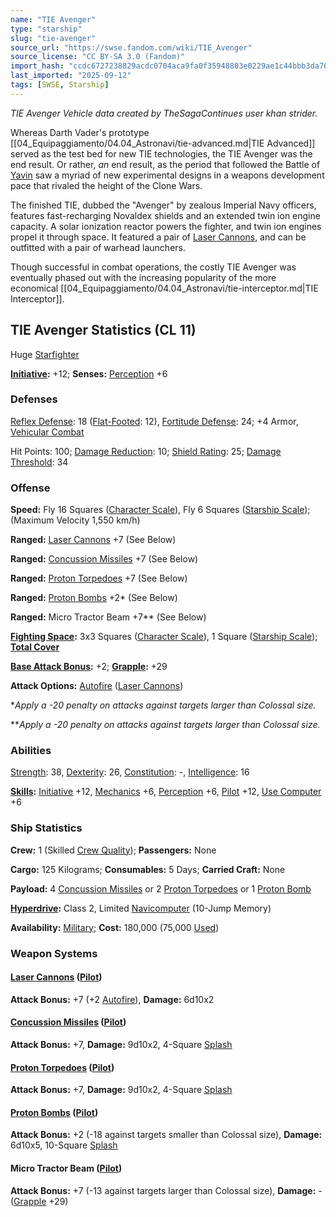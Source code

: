 ```yaml
---
name: "TIE Avenger"
type: "starship"
slug: "tie-avenger"
source_url: "https://swse.fandom.com/wiki/TIE_Avenger"
source_license: "CC BY-SA 3.0 (Fandom)"
import_hash: "ccdc6727238829acdc0704aca9fa0f35948803e0229ae1c44bbb3da70815152e"
last_imported: "2025-09-12"
tags: [SWSE, Starship]
---
```

*TIE Avenger Vehicle data created by TheSagaContinues user khan strider.*

Whereas Darth Vader's prototype [[04_Equipaggiamento/04.04_Astronavi/tie-advanced.md|TIE Advanced]] served as the test bed for new TIE technologies, the TIE Avenger was the end result. Or rather, *an* end result, as the period that followed the Battle of [Yavin](https://swse.fandom.com/wiki/Yavin) saw a myriad of new experimental designs in a weapons development pace that rivaled the height of the Clone Wars.

The finished TIE, dubbed the "Avenger" by zealous Imperial Navy officers, features fast-recharging Novaldex shields and an extended twin ion engine capacity. A solar ionization reactor powers the fighter, and twin ion engines propel it through space. It featured a pair of [Laser Cannons](https://swse.fandom.com/wiki/Laser_Cannons), and can be outfitted with a pair of warhead launchers.

Though successful in combat operations, the costly TIE Avenger was eventually phased out with the increasing popularity of the more economical [[04_Equipaggiamento/04.04_Astronavi/tie-interceptor.md|TIE Interceptor]].

## TIE Avenger Statistics (CL 11)
Huge [Starfighter](https://swse.fandom.com/wiki/Starfighter)

**[Initiative](https://swse.fandom.com/wiki/Initiative):** +12; **Senses:** [Perception](https://swse.fandom.com/wiki/Perception) +6
### Defenses
[Reflex Defense](https://swse.fandom.com/wiki/Reflex_Defense_(Vehicles)): 18 ([Flat-Footed](https://swse.fandom.com/wiki/Flat-Footed): 12), [Fortitude Defense](https://swse.fandom.com/wiki/Fortitude_Defense_(Vehicles)): 24; +4 Armor, [Vehicular Combat](https://swse.fandom.com/wiki/Vehicular_Combat)

Hit Points: 100; [Damage Reduction](https://swse.fandom.com/wiki/Damage_Reduction): 10; [Shield Rating](https://swse.fandom.com/wiki/Shield_Rating): 25; [Damage Threshold](https://swse.fandom.com/wiki/Damage_Threshold_(Vehicles)): 34
### Offense
**Speed:** Fly 16 Squares ([Character Scale](https://swse.fandom.com/wiki/Character_Scale)), Fly 6 Squares ([Starship Scale](https://swse.fandom.com/wiki/Starship_Scale)); (Maximum Velocity 1,550 km/h)

**Ranged:** [Laser Cannons](https://swse.fandom.com/wiki/Laser_Cannons) +7 (See Below)

**Ranged:** [Concussion Missiles](https://swse.fandom.com/wiki/Concussion_Missiles) +7 (See Below)

**Ranged:** [Proton Torpedoes](https://swse.fandom.com/wiki/Proton_Torpedoes) +7 (See Below)

**Ranged:** [Proton Bombs](https://swse.fandom.com/wiki/Proton_Bombs) +2* (See Below)

**Ranged:** Micro Tractor Beam +7** (See Below)

**[Fighting Space](https://swse.fandom.com/wiki/Fighting_Space):** 3x3 Squares ([Character Scale](https://swse.fandom.com/wiki/Character_Scale)), 1 Square ([Starship Scale](https://swse.fandom.com/wiki/Starship_Scale)); **[Total Cover](https://swse.fandom.com/wiki/Total_Cover)**

**[Base Attack Bonus](https://swse.fandom.com/wiki/Base_Attack_Bonus):** +2; **[Grapple](https://swse.fandom.com/wiki/Grapple):** +29

**Attack Options:** [Autofire](https://swse.fandom.com/wiki/Autofire_(Vehicle_Combat)) ([Laser Cannons](https://swse.fandom.com/wiki/Laser_Cannons))

**Apply a -20 penalty on attacks against targets larger than Colossal size.*

***Apply a -20 penalty on attacks against targets larger than Colossal size.*
### Abilities
[Strength](https://swse.fandom.com/wiki/Strength): 38, [Dexterity](https://swse.fandom.com/wiki/Dexterity): 26, [Constitution](https://swse.fandom.com/wiki/Constitution): -, [Intelligence](https://swse.fandom.com/wiki/Intelligence): 16

**[Skills](https://swse.fandom.com/wiki/Skills):** [Initiative](https://swse.fandom.com/wiki/Initiative) +12, [Mechanics](https://swse.fandom.com/wiki/Mechanics) +6, [Perception](https://swse.fandom.com/wiki/Perception) +6, [Pilot](https://swse.fandom.com/wiki/Pilot) +12, [Use Computer](https://swse.fandom.com/wiki/Use_Computer) +6
### Ship Statistics
**Crew:** 1 (Skilled [Crew Quality](https://swse.fandom.com/wiki/Crew_Quality)); **Passengers:** None

**Cargo:** 125 Kilograms; **Consumables:** 5 Days; **Carried Craft:** None

**Payload:** 4 [Concussion Missiles](https://swse.fandom.com/wiki/Concussion_Missiles) or 2 [Proton Torpedoes](https://swse.fandom.com/wiki/Proton_Torpedoes) or 1 [Proton Bomb](https://swse.fandom.com/wiki/Proton_Bomb)

**[Hyperdrive](https://swse.fandom.com/wiki/Hyperdrive):** Class 2, Limited [Navicomputer](https://swse.fandom.com/wiki/Navicomputer) (10-Jump Memory)

**Availability:** [Military](https://swse.fandom.com/wiki/Military); **Cost:** 180,000 (75,000 [Used](https://swse.fandom.com/wiki/Used))
### Weapon Systems
#### **[Laser Cannons](https://swse.fandom.com/wiki/Laser_Cannons) ([Pilot](https://swse.fandom.com/wiki/Pilot_(Vehicle_Combat)))**
**Attack Bonus:** +7 (+2 [Autofire](https://swse.fandom.com/wiki/Autofire_(Vehicle_Combat))), **Damage:** 6d10x2
#### **[Concussion Missiles](https://swse.fandom.com/wiki/Concussion_Missiles) ([Pilot](https://swse.fandom.com/wiki/Pilot_(Vehicle_Combat)))**
**Attack Bonus:** +7, **Damage:** 9d10x2, 4-Square [Splash](https://swse.fandom.com/wiki/Splash)
#### **[Proton Torpedoes](https://swse.fandom.com/wiki/Proton_Torpedoes) ([Pilot](https://swse.fandom.com/wiki/Pilot_(Vehicle_Combat)))**
**Attack Bonus:** +7, **Damage:** 9d10x2, 4-Square [Splash](https://swse.fandom.com/wiki/Splash)
#### **[Proton Bombs](https://swse.fandom.com/wiki/Proton_Bombs) ([Pilot](https://swse.fandom.com/wiki/Pilot_(Vehicle_Combat)))**
**Attack Bonus:** +2 (-18 against targets smaller than Colossal size), **Damage:** 6d10x5, 10-Square [Splash](https://swse.fandom.com/wiki/Splash)
#### **Micro Tractor Beam ([Pilot](https://swse.fandom.com/wiki/Pilot_(Vehicle_Combat)))**
**Attack Bonus:** +7 (-13 against targets larger than Colossal size), **Damage:** - ([Grapple](https://swse.fandom.com/wiki/Grapple) +29)